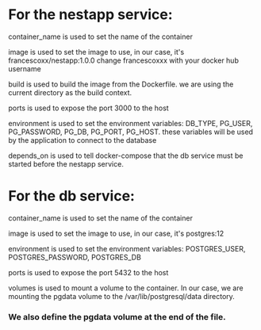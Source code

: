 # For the nestapp service:

container_name is used to set the name of the container

image is used to set the image to use, in our case, it's francescoxx/nestapp:1.0.0 change francescoxxx with your docker hub username

build is used to build the image from the Dockerfile. we are using the current directory as the build context.

ports is used to expose the port 3000 to the host

environment is used to set the environment variables: DB_TYPE, PG_USER, PG_PASSWORD, PG_DB, PG_PORT, PG_HOST. these variables will be used by the application to connect to the database

depends_on is used to tell docker-compose that the db service must be started before the nestapp service.

# For the db service:

container_name is used to set the name of the container

image is used to set the image to use, in our case, it's postgres:12

environment is used to set the environment variables: POSTGRES_USER, POSTGRES_PASSWORD, POSTGRES_DB

ports is used to expose the port 5432 to the host

volumes is used to mount a volume to the container. In our case, we are mounting the pgdata volume to the /var/lib/postgresql/data directory.

###  We also define the pgdata volume at the end of the file.